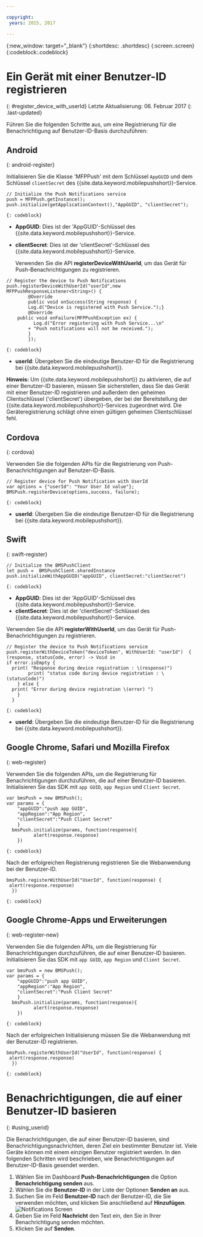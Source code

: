 ```yaml
---

copyright:
 years: 2015, 2017

---
```


{:new_window: target="_blank"}
{:shortdesc: .shortdesc}
{:screen:.screen}
{:codeblock:.codeblock}

# Ein Gerät mit einer Benutzer-ID registrieren
{: #register_device_with_userId}
Letzte Aktualisierung: 06. Februar 2017
{: .last-updated}

Führen Sie die folgenden Schritte aus, um eine Registrierung für die Benachrichtigung auf Benutzer-ID-Basis durchzuführen:

## Android
{: android-register}

Initialisieren Sie die Klasse 'MFPPush' mit dem Schlüssel `AppGUID` und dem Schlüssel `clientSecret` des {{site.data.keyword.mobilepushshort}}-Service.
```
// Initialize the Push Notifications service
push = MFPPush.getInstance();
push.initialize(getApplicationContext(),"AppGUID", "clientSecret");
```
	{: codeblock}


- **AppGUID**: Dies ist der 'AppGUID'-Schlüssel des {{site.data.keyword.mobilepushshort}}-Service.
- **clientSecret**: Dies ist der 'clientSecret'-Schlüssel des {{site.data.keyword.mobilepushshort}}-Service.

  Verwenden Sie die API **registerDeviceWithUserId**, um das Gerät für Push-Benachrichtigungen zu registrieren.

```
// Register the device to Push Notifications
push.registerDeviceWithUserId("userId",new MFPPushResponseListener<String>() {
		@Override
		public void onSuccess(String response) {
		Log.d("Device is registered with Push Service.");}
		@Override
    public void onFailure(MFPPushException ex) {
		  Log.d("Error registering with Push Service...\n"
        + "Push notifications will not be received.");
		}
		});
```
	{: codeblock}

- **userId**: Übergeben Sie die eindeutige Benutzer-ID für die Registrierung bei {{site.data.keyword.mobilepushshort}}.

**Hinweis:** Um {{site.data.keyword.mobilepushshort}} zu aktivieren, die auf einer Benutzer-ID basieren, müssen Sie sicherstellen, dass Sie das Gerät mit einer Benutzer-ID registrieren und außerdem den geheimen Clientschlüssel ('clientSecret') übergeben, der bei der Bereitstellung der {{site.data.keyword.mobilepushshort}}-Services zugeordnet wird. Die Geräteregistrierung schlägt ohne einen gültigen geheimen Clientschlüssel fehl.

## Cordova
{: cordova}

Verwenden Sie die folgenden APIs für die Registrierung von Push-Benachrichtigungen auf Benutzer-ID-Basis.

```
// Register device for Push Notification with UserId
var options = {"userId": "Your User Id value"};
BMSPush.registerDevice(options,success, failure); 
```
	{: codeblock}


- **userId**: Übergeben Sie die eindeutige Benutzer-ID für die Registrierung bei {{site.data.keyword.mobilepushshort}}.


## Swift
{: swift-register}

```
// Initialize the BMSPushClient
let push =  BMSPushClient.sharedInstance
push.initializeWithAppGUID("appGUID", clientSecret:"clientSecret")
```
	{: codeblock}


- **AppGUID**: Dies ist der 'AppGUID'-Schlüssel des {{site.data.keyword.mobilepushshort}}-Service.
- **clientSecret**: Dies ist der 'clientSecret'-Schlüssel des {{site.data.keyword.mobilepushshort}}-Service.

Verwenden Sie die API **registerWithUserId**, um das Gerät für Push-Benachrichtigungen zu registrieren.

```
// Register the device to Push Notifications service
push.registerWithDeviceToken("deviceToken", WithUserId: "userId")  { (response, statusCode, error) -> Void in
if error.isEmpty {
  print( "Response during device registration : \(response)")
        print( "status code during device registration : \(statusCode)")
    } else {
  print( "Error during device registration \(error) ")
    }
  }
```
	{: codeblock}

- **userId**: Übergeben Sie die eindeutige Benutzer-ID für die Registrierung bei {{site.data.keyword.mobilepushshort}}.

## Google Chrome, Safari und Mozilla Firefox
{: web-register}

Verwenden Sie die folgenden APIs, um die Registrierung für Benachrichtigungen durchzuführen, die auf einer Benutzer-ID basieren. Initialisieren Sie das SDK mit `app GUID`, `app Region` und `Client Secret`.

```
var bmsPush = new BMSPush();
var params = {
    "appGUID":"push app GUID",
    "appRegion":"App Region",
    "clientSecret":"Push Client Secret"
    }
  bmsPush.initialize(params, function(response){
          alert(response.response)
    })
```
	{: codeblock}
  
Nach der erfolgreichen Registrierung registrieren Sie die Webanwendung bei der Benutzer-ID.

```
bmsPush.registerWithUserId("UserId", function(response) {
 alert(response.response)
  })
```
	{: codeblock}

## Google Chrome-Apps und Erweiterungen
{: web-register-new}

Verwenden Sie die folgenden APIs, um die Registrierung für Benachrichtigungen durchzuführen, die auf einer Benutzer-ID basieren. Initialisieren Sie das SDK mit `app GUID`, `app Region` und `Client Secret`.

```
var bmsPush = new BMSPush();
var params = {
    "appGUID":"push app GUID",
    "appRegion":"App Region",
    "clientSecret":"Push Client Secret"
    }
  bmsPush.initialize(params, function(response){
          alert(response.response)
    })
```
	{: codeblock}
  
Nach der erfolgreichen Initialisierung müssen Sie die Webanwendung mit der Benutzer-ID registrieren.

```
bmsPush.registerWithUserId("UserId", function(response) {
 alert(response.response)
  })
```
	{: codeblock}

# Benachrichtigungen, die auf einer Benutzer-ID basieren
{: #using_userid}

Die Benachrichtigungen, die auf einer Benutzer-ID basieren, sind Benachrichtigungsnachrichten, deren Ziel ein bestimmter Benutzer ist. Viele Geräte können mit einem einzigen Benutzer registriert werden. In den folgenden Schritten wird beschrieben, wie Benachrichtigungen auf Benutzer-ID-Basis gesendet werden.

1. Wählen Sie im Dashboard **Push-Benachrichtigungen** die Option **Benachrichtigung senden** aus.
1. Wählen Sie die **Benutzer-ID** in der Liste der Optionen **Senden an** aus.
1. Suchen Sie im Feld **Benutzer-ID** nach der Benutzer-ID, die Sie verwenden möchten, und klicken Sie anschließend auf **Hinzufügen**.![Notifications Screen](images/user_notification.jpg)
1. Geben Sie im Feld **Nachricht** den Text ein, den Sie in Ihrer Benachrichtigung senden möchten.
1. Klicken Sie auf **Senden**.
